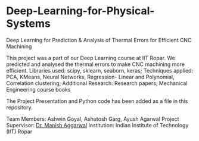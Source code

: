 # Deep-Learning-for-Physical-Systems
Deep Learning for Prediction &amp; Analysis of Thermal Errors for Efficient CNC Machining

This project was a part of our Deep Learning course at IIT Ropar. We predicted and analysed the thermal errors to make CNC machining more efficient. 
Libraries used: scipy, sklearn, seaborn, keras; 
Techniques applied: PCA, KMeans, Neural Networks, Regression- Linear and Polynomial, Correlation clustering;
Additional Research: Research papers, Mechanical Engineering course books

The Project Presentation and Python code has been added as a file in this repository.

Team Members: Ashwin Goyal, Ashutosh Garg, Ayush Agarwal
Project Supervisor: [Dr. Manish Aggarwal](https://sites.google.com/iitrpr.ac.in/mechanical/faculty-profiles-detailed/manish-agrawal)
Institution: Indian Institute of Technology (IIT) Ropar
